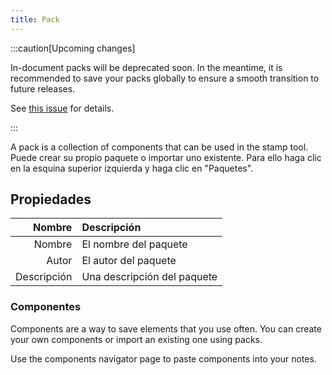```yaml
---
title: Pack
---
```


:::caution[Upcoming changes]

In-document packs will be deprecated soon. In the meantime, it is recommended to save your packs globally to ensure a smooth transition to future releases.

See [this issue](https://github.com/LinwoodDev/Butterfly/issues/805) for details.

:::

A pack is a collection of components that can be used in the stamp tool. Puede crear su propio paquete o importar uno existente. Para ello haga clic en la esquina superior izquierda y haga clic en "Paquetes".

## Propiedades

|      Nombre | Descripción                 |
| ----------: | :-------------------------- |
|      Nombre | El nombre del paquete       |
|       Autor | El autor del paquete        |
| Descripción | Una descripción del paquete |

### Componentes

Components are a way to save elements that you use often. You can create your own components or import an existing one using packs.

Use the components navigator page to paste components into your notes.
